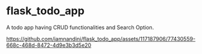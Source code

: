 # flask_todo_app
A todo app having CRUD functionalities and Search Option.

https://github.com/iamnandini/flask_todo_app/assets/117187906/77430559-668c-468d-8472-4d9e3b3d5e20

